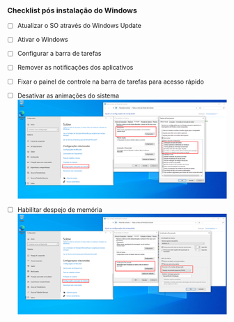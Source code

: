 ### Checklist pós instalação do Windows

- [ ] Atualizar o SO através do Windows Update

- [ ] Ativar o Windows

- [ ] Configurar a barra de tarefas

- [ ] Remover as notificações dos aplicativos

- [ ] Fixar o painel de controle na barra de tarefas para acesso rápido

- [ ] Desativar as animações do sistema ![](./img/01.png)

- [ ] Habilitar despejo de memória ![](./img/02.png)

